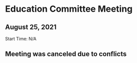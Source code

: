 # Education Committee Meeting
## August 25, 2021
Start Time: N/A

## Meeting was canceled due to conflicts
